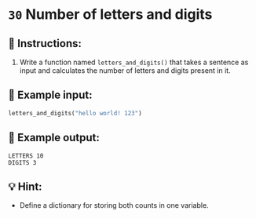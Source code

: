 # `30` Number of letters and digits

## 📝 Instructions:

1. Write a function named `letters_and_digits()` that takes a sentence as input and calculates the number of letters and digits present in it.

## 📎 Example input:

```py
letters_and_digits("hello world! 123")
```

## 📎 Example output:

```text
LETTERS 10
DIGITS 3
```

## 💡 Hint:

+ Define a dictionary for storing both counts in one variable.
